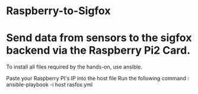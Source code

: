 # Raspberry-to-Sigfox
# Send data from sensors to the sigfox backend via the Raspberry Pi2 Card.

To install all files required by the hands-on, use ansible.

Paste your Raspberry PI's IP into the host file
Run the following command :
ansible-playbook -i host rasfox.yml

